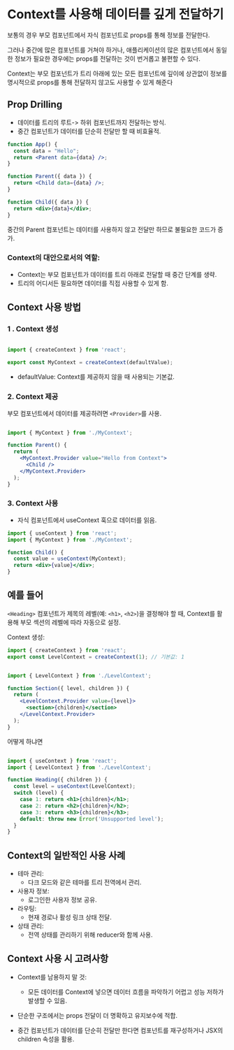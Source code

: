 # Context를 사용해 데이터를 깊게 전달하기
보통의 경우 부모 컴포넌트에서 자식 컴포넌트로 props를 통해 정보를 전달한다.

 그러나 중간에 많은 컴포넌트를 거쳐야 하거나, 애플리케이션의 많은 컴포넌트에서 동일한 정보가 필요한 경우에는 props를 전달하는 것이 번거롭고 불편할 수 있다.
 
 Context는 부모 컴포넌트가 트리 아래에 있는 모든 컴포넌트에 깊이에 상관없이 정보를 명시적으로 props를 통해 전달하지 않고도 사용할 수 있게 해준다

## Prop Drilling

- 데이터를 트리의 루트-> 하위 컴포넌트까지 전달하는 방식.
- 중간 컴포넌트가 데이터를 단순히 전달만 할 때 비효율적.

``` jsx
function App() {
  const data = "Hello";
  return <Parent data={data} />;
}

function Parent({ data }) {
  return <Child data={data} />;
}

function Child({ data }) {
  return <div>{data}</div>;
}
```
중간의 Parent 컴포넌트는 데이터를 사용하지 않고 전달만 하므로 불필요한 코드가 증가.

### Context의 대안으로서의 역할:

- Context는 부모 컴포넌트가 데이터를 트리 아래로 전달할 때 중간 단계를 생략.
- 트리의 어디서든 필요하면 데이터를 직접 사용할 수 있게 함.

## Context 사용 방법
### 1 . Context 생성
``` jsx

import { createContext } from 'react';

export const MyContext = createContext(defaultValue);
```

- defaultValue: Context를 제공하지 않을 때 사용되는 기본값.

### 2. Context 제공
부모 컴포넌트에서 데이터를 제공하려면 `<Provider>`를 사용.
``` jsx

import { MyContext } from './MyContext';

function Parent() {
  return (
    <MyContext.Provider value="Hello from Context">
      <Child />
    </MyContext.Provider>
  );
}
```

### 3. Context 사용
- 자식 컴포넌트에서 useContext 훅으로 데이터를 읽음.
``` jsx
import { useContext } from 'react';
import { MyContext } from './MyContext';

function Child() {
  const value = useContext(MyContext);
  return <div>{value}</div>;
}
```
## 예를 들어 
`<Heading>` 컴포넌트가 제목의 레벨(예: `<h1>`, `<h2>`)을 결정해야 할 때, Context를 활용해 부모 섹션의 레벨에 따라 자동으로 설정.

Context 생성:
``` jsx
import { createContext } from 'react';
export const LevelContext = createContext(1); // 기본값: 1
```

``` jsx

import { LevelContext } from './LevelContext';

function Section({ level, children }) {
  return (
    <LevelContext.Provider value={level}>
      <section>{children}</section>
    </LevelContext.Provider>
  );
}
```

어떻게 하냐면 

``` jsx

import { useContext } from 'react';
import { LevelContext } from './LevelContext';

function Heading({ children }) {
  const level = useContext(LevelContext);
  switch (level) {
    case 1: return <h1>{children}</h1>;
    case 2: return <h2>{children}</h2>;
    case 3: return <h3>{children}</h3>;
    default: throw new Error('Unsupported level');
  }
}
```
## Context의 일반적인 사용 사례
- 테마 관리:
    - 다크 모드와 같은 테마를 트리 전역에서 관리.
- 사용자 정보:
     - 로그인한 사용자 정보 공유.
- 라우팅:
    - 현재 경로나 활성 링크 상태 전달.
- 상태 관리:
    - 전역 상태를 관리하기 위해 reducer와 함께 사용.
## Context 사용 시 고려사항
- Context를 남용하지 말 것:
    - 모든 데이터를 Context에 넣으면 데이터 흐름을 파악하기 어렵고 성능 저하가 발생할 수 있음.

- 단순한 구조에서는 props 전달이 더 명확하고 유지보수에 적합.
- 중간 컴포넌트가 데이터를 단순히 전달만 한다면 컴포넌트를 재구성하거나 JSX의 children 속성을 활용.
